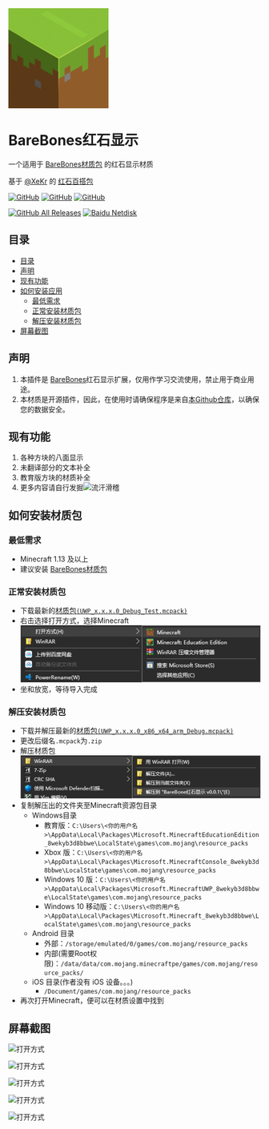 <img alt="Coolapk LOGO" src="./pack_icon.png" width="200px" />

# BareBones红石显示
一个适用于 [BareBones材质包](https://mcpedl.com/bare-bones-be/) 的红石显示材质

基于 [@XeKr](https://space.bilibili.com/5930630/) 的 [红石百搭包](https://www.mcbbs.net/thread-823957-1-1.html)

<a href="https://github.com/wherewhere/RedStone-Assistive/blob/master/LICENSE"><img alt="GitHub" src="https://img.shields.io/github/license/wherewhere/RedStone-Assistive.svg?label=License&style=flat-square"></a>
<a href="https://github.com/wherewhere/RedStone-Assistive/issues"><img alt="GitHub" src="https://img.shields.io/github/issues/wherewhere/RedStone-Assistive.svg?label=Issues&style=flat-square"></a>
<a href="https://github.com/wherewhere/RedStone-Assistive/stargazers"><img alt="GitHub" src="https://img.shields.io/github/stars/wherewhere/RedStone-Assistive.svg?label=Stars&style=flat-square"></a>

<a href="https://github.com/wherewhere/RedStone-Assistive/releases/latest"><img alt="GitHub All Releases" src="https://img.shields.io/github/downloads/wherewhere/RedStone-Assistive/total.svg?label=DOWNLOAD&logo=github&style=for-the-badge"></a>
<a href="https://pan.baidu.com/s/12dZHtQmn216qPxEILeZZ6Q"><img alt="Baidu Netdisk" src="https://img.shields.io/badge/download-%e5%af%86%e7%a0%81%ef%bc%9abbhx-magenta.svg?label=%e4%b8%8b%e8%bd%bd&logo=baidu&style=for-the-badge"></a>

## 目录
 - [目录](#目录)
 - [声明](#声明)
 - [现有功能](#现有功能)
 - [如何安装应用](#如何安装应用)
   - [最低需求](#最低需求)
   - [正常安装材质包](#正常安装材质包)
   - [解压安装材质包](#解压安装材质包)
 - [屏幕截图](#屏幕截图)

## 声明
1. 本插件是 [BareBones](https://mcpedl.com/bare-bones-be/)红石显示扩展，仅用作学习交流使用，禁止用于商业用途。
2. 本材质是开源插件，因此，在使用时请确保程序是来自[本Github仓库](https://github.com/wherewhere/RedStone-Assistive)，以确保您的数据安全。

## 现有功能
1. 各种方块的八面显示
2. 未翻译部分的文本补全
3. 教育版方块的材质补全
4. 更多内容请自行发掘<img alt="流汗滑稽" src="https://raw.fastgit.org/Tangent-90/Coolapk-UWP/master/src/CoolapkUWP/Assets/Emoji/1259.png" width="20px" />

## 如何安装材质包
### 最低需求
- Minecraft 1.13 及以上
- 建议安装 [BareBones材质包](https://mcpedl.com/bare-bones-be/)

### 正常安装材质包
- 下载最新的[材质包`(UWP_x.x.x.0_Debug_Test.mcpack)`](https://github.com/wherewhere/RedStone-Assistive/releases/latest)
- 右击选择打开方式，选择Minecraft
  ![打开方式](./Images/Guides/Snipaste_2021-03-19_18-12-49.png)
- 坐和放宽，等待导入完成

### 解压安装材质包
- 下载并解压最新的[材质包`(UWP_x.x.x.0_x86_x64_arm_Debug.mcpack)`](https://github.com/wherewhere/RedStone-Assistive/releases/latest)
- 更改后缀名`.mcpack`为`.zip`
- 解压材质包
  ![解压](./Images/Guides/Snipaste_2021-03-19_18-21-03.png)
- 复制解压出的文件夹至Minecraft资源包目录
  - Windows目录
     - 教育版：``C:\Users\<你的用户名>\AppData\Local\Packages\Microsoft.MinecraftEducationEdition_8wekyb3d8bbwe\LocalState\games\com.mojang\resource_packs``
     - Xbox 版：``C:\Users\<你的用户名>\AppData\Local\Packages\Microsoft.MinecraftConsole_8wekyb3d8bbwe\LocalState\games\com.mojang\resource_packs``
     - Windows 10 版：`C:\Users\<你的用户名>\AppData\Local\Packages\Microsoft.MinecraftUWP_8wekyb3d8bbwe\LocalState\games\com.mojang\resource_packs`
     - Windows 10 移动版：``C:\Users\<你的用户名>\AppData\Local\Packages\Microsoft.Minecraft_8wekyb3d8bbwe\LocalState\games\com.mojang\resource_packs``
  - Android 目录 
     - 外部：`/storage/emulated/0/games/com.mojang/resource_packs`
     - 内部(需要Root权限)：`/data/data/com.mojang.minecraftpe/games/com.mojang/resource_packs/`
  - iOS 目录(作者没有 iOS 设备。。。)
     - `/Document/games/com.mojang/resource_packs` 
- 再次打开Minecraft，便可以在材质设置中找到

## 屏幕截图

![打开方式](https://www.minebbs.com/attachments/screenshot_20210204-201635_5c8300b655012b1930f2e0a7b81bf6a9-jpg.12850/)

![打开方式](https://www.minebbs.com/attachments/screenshot_20210204-201715_5c8300b655012b1930f2e0a7b81bf6a9-jpg.12852/)

![打开方式](https://www.minebbs.com/attachments/screenshot_20210204-201739_5c8300b655012b1930f2e0a7b81bf6a9-jpg.12853/)

![打开方式](https://www.minebbs.com/attachments/screenshot_20210204-201706_5c8300b655012b1930f2e0a7b81bf6a9-jpg.12857/)

![打开方式](https://www.minebbs.com/attachments/screenshot_20210204-201820_5c8300b655012b1930f2e0a7b81bf6a9-jpg.12858/)